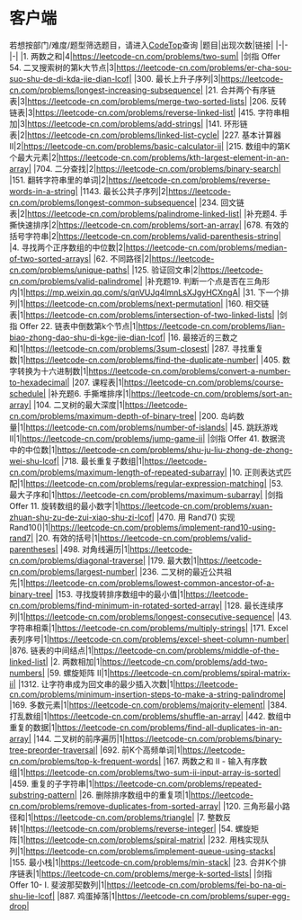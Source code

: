 # 客户端
若想按部门/难度/题型筛选题目，请进入[CodeTop](https://codetop.cc)查询
|题目|出现次数|链接|
|-|-|-|
|1. 两数之和|4|https://leetcode-cn.com/problems/two-sum|
|剑指 Offer 54. 二叉搜索树的第k大节点|3|https://leetcode-cn.com/problems/er-cha-sou-suo-shu-de-di-kda-jie-dian-lcof|
|300. 最长上升子序列|3|https://leetcode-cn.com/problems/longest-increasing-subsequence|
|21. 合并两个有序链表|3|https://leetcode-cn.com/problems/merge-two-sorted-lists|
|206. 反转链表|3|https://leetcode-cn.com/problems/reverse-linked-list|
|415. 字符串相加|3|https://leetcode-cn.com/problems/add-strings|
|141. 环形链表|2|https://leetcode-cn.com/problems/linked-list-cycle|
|227. 基本计算器 II|2|https://leetcode-cn.com/problems/basic-calculator-ii|
|215. 数组中的第K个最大元素|2|https://leetcode-cn.com/problems/kth-largest-element-in-an-array|
|704. 二分查找|2|https://leetcode-cn.com/problems/binary-search|
|151. 翻转字符串里的单词|2|https://leetcode-cn.com/problems/reverse-words-in-a-string|
|1143. 最长公共子序列|2|https://leetcode-cn.com/problems/longest-common-subsequence|
|234. 回文链表|2|https://leetcode-cn.com/problems/palindrome-linked-list|
|补充题4. 手撕快速排序|2|https://leetcode-cn.com/problems/sort-an-array|
|678. 有效的括号字符串|2|https://leetcode-cn.com/problems/valid-parenthesis-string|
|4. 寻找两个正序数组的中位数|2|https://leetcode-cn.com/problems/median-of-two-sorted-arrays|
|62. 不同路径|2|https://leetcode-cn.com/problems/unique-paths|
|125. 验证回文串|2|https://leetcode-cn.com/problems/valid-palindrome|
|补充题19. 判断一个点是否在三角形内|1|https://mp.weixin.qq.com/s/qnVUJq4lmnLsXJgyHCXngA|
|31. 下一个排列|1|https://leetcode-cn.com/problems/next-permutation|
|160. 相交链表|1|https://leetcode-cn.com/problems/intersection-of-two-linked-lists|
|剑指 Offer 22. 链表中倒数第k个节点|1|https://leetcode-cn.com/problems/lian-biao-zhong-dao-shu-di-kge-jie-dian-lcof|
|16. 最接近的三数之和|1|https://leetcode-cn.com/problems/3sum-closest|
|287. 寻找重复数|1|https://leetcode-cn.com/problems/find-the-duplicate-number|
|405. 数字转换为十六进制数|1|https://leetcode-cn.com/problems/convert-a-number-to-hexadecimal|
|207. 课程表|1|https://leetcode-cn.com/problems/course-schedule|
|补充题6. 手撕堆排序|1|https://leetcode-cn.com/problems/sort-an-array|
|104. 二叉树的最大深度|1|https://leetcode-cn.com/problems/maximum-depth-of-binary-tree|
|200. 岛屿数量|1|https://leetcode-cn.com/problems/number-of-islands|
|45. 跳跃游戏 II|1|https://leetcode-cn.com/problems/jump-game-ii|
|剑指 Offer 41. 数据流中的中位数|1|https://leetcode-cn.com/problems/shu-ju-liu-zhong-de-zhong-wei-shu-lcof|
|718. 最长重复子数组|1|https://leetcode-cn.com/problems/maximum-length-of-repeated-subarray|
|10. 正则表达式匹配|1|https://leetcode-cn.com/problems/regular-expression-matching|
|53. 最大子序和|1|https://leetcode-cn.com/problems/maximum-subarray|
|剑指 Offer 11. 旋转数组的最小数字|1|https://leetcode-cn.com/problems/xuan-zhuan-shu-zu-de-zui-xiao-shu-zi-lcof|
|470. 用 Rand7() 实现 Rand10()|1|https://leetcode-cn.com/problems/implement-rand10-using-rand7|
|20. 有效的括号|1|https://leetcode-cn.com/problems/valid-parentheses|
|498. 对角线遍历|1|https://leetcode-cn.com/problems/diagonal-traverse|
|179. 最大数|1|https://leetcode-cn.com/problems/largest-number|
|236. 二叉树的最近公共祖先|1|https://leetcode-cn.com/problems/lowest-common-ancestor-of-a-binary-tree|
|153. 寻找旋转排序数组中的最小值|1|https://leetcode-cn.com/problems/find-minimum-in-rotated-sorted-array|
|128. 最长连续序列|1|https://leetcode-cn.com/problems/longest-consecutive-sequence|
|43. 字符串相乘|1|https://leetcode-cn.com/problems/multiply-strings|
|171. Excel表列序号|1|https://leetcode-cn.com/problems/excel-sheet-column-number|
|876. 链表的中间结点|1|https://leetcode-cn.com/problems/middle-of-the-linked-list|
|2. 两数相加|1|https://leetcode-cn.com/problems/add-two-numbers|
|59. 螺旋矩阵 II|1|https://leetcode-cn.com/problems/spiral-matrix-ii|
|1312. 让字符串成为回文串的最少插入次数|1|https://leetcode-cn.com/problems/minimum-insertion-steps-to-make-a-string-palindrome|
|169. 多数元素|1|https://leetcode-cn.com/problems/majority-element|
|384. 打乱数组|1|https://leetcode-cn.com/problems/shuffle-an-array|
|442. 数组中重复的数据|1|https://leetcode-cn.com/problems/find-all-duplicates-in-an-array|
|144. 二叉树的前序遍历|1|https://leetcode-cn.com/problems/binary-tree-preorder-traversal|
|692. 前K个高频单词|1|https://leetcode-cn.com/problems/top-k-frequent-words|
|167. 两数之和 II - 输入有序数组|1|https://leetcode-cn.com/problems/two-sum-ii-input-array-is-sorted|
|459. 重复的子字符串|1|https://leetcode-cn.com/problems/repeated-substring-pattern|
|26. 删除排序数组中的重复项|1|https://leetcode-cn.com/problems/remove-duplicates-from-sorted-array|
|120. 三角形最小路径和|1|https://leetcode-cn.com/problems/triangle|
|7. 整数反转|1|https://leetcode-cn.com/problems/reverse-integer|
|54. 螺旋矩阵|1|https://leetcode-cn.com/problems/spiral-matrix|
|232. 用栈实现队列|1|https://leetcode-cn.com/problems/implement-queue-using-stacks|
|155. 最小栈|1|https://leetcode-cn.com/problems/min-stack|
|23. 合并K个排序链表|1|https://leetcode-cn.com/problems/merge-k-sorted-lists|
|剑指 Offer 10- I. 斐波那契数列|1|https://leetcode-cn.com/problems/fei-bo-na-qi-shu-lie-lcof|
|887. 鸡蛋掉落|1|https://leetcode-cn.com/problems/super-egg-drop|